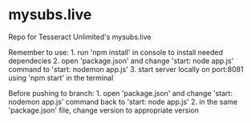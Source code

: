 # mysubs.live
Repo for Tesseract Unlimited's mysubs.live

Remember to use: 
	1. run 'npm install' in console to install needed dependecies 
	2. open 'package.json' and change 'start: node app.js' command to 'start: nodemon app.js'
	3. start server locally on port:8081 using 'npm start' in the terminal

Before pushing to branch:
	1. open 'package.json' and change 'start: nodemon app.js' command back to 'start: node app.js'
	2. in the same 'package.json' file, change version to appropriate version
